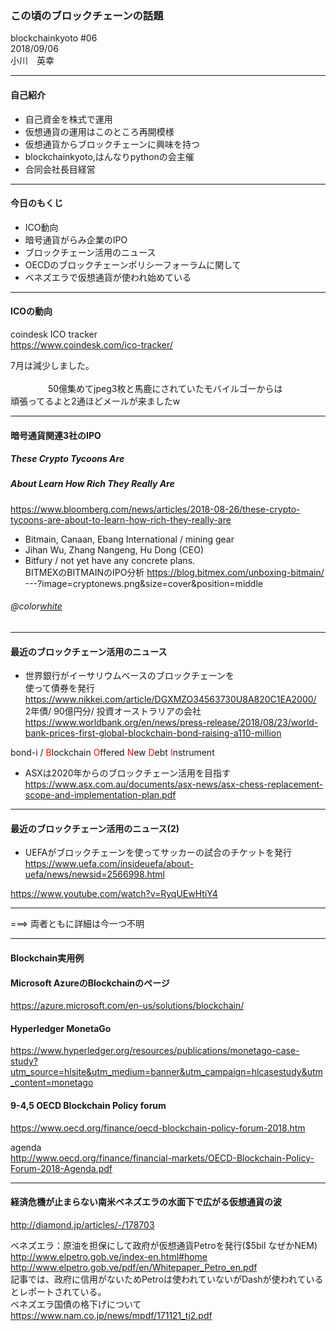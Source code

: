 

### この頃のブロックチェーンの話題

blockchainkyoto #06      
2018/09/06    
小川　英幸

---
#### 自己紹介

* 自己資金を株式で運用      
* 仮想通貨の運用はこのところ再開模様    
* 仮想通貨からブロックチェーンに興味を持つ    
* blockchainkyoto,はんなりpythonの会主催
* 合同会社長目経営    
     
---     

#### 今日のもくじ
* ICO動向      
* 暗号通貨がらみ企業のIPO     
* ブロックチェーン活用のニュース     
* OECDのブロックチェーンポリシーフォーラムに関して     
* ベネズエラで仮想通貨が使われ始めている      
---

#### ICOの動向

coindesk ICO tracker     
https://www.coindesk.com/ico-tracker/     
     
7月は減少しました。         
<br>　　　　
50億集めてjpeg3枚と馬鹿にされていたモバイルゴーからは     
頑張ってるよと2通ほどメールが来ましたw     

---     

#### 暗号通貨関連3社のIPO
##### These Crypto Tycoons Are 
##### About Learn How Rich They Really Are
https://www.bloomberg.com/news/articles/2018-08-26/these-crypto-tycoons-are-about-to-learn-how-rich-they-really-are      
     
* Bitmain, Canaan, Ebang International / mining gear    
* Jihan Wu, Zhang Nangeng, Hu Dong (CEO)
* Bitfury / not yet have any concrete plans.     
BITMEXのBITMAINのIPO分析
https://blog.bitmex.com/unboxing-bitmain/     
---?image=cryptonews.png&size=cover&position=middle      
###### @color[white](3社の利益と予想時価総額)      

---       

#### 最近のブロックチェーン活用のニュース   
* 世界銀行がイーサリウムベースのブロックチェーンを     
使って債券を発行    
https://www.nikkei.com/article/DGXMZO34563730U8A820C1EA2000/     
2年債/ 90億円分/ 投資オーストラリアの会社
https://www.worldbank.org/en/news/press-release/2018/08/23/world-bank-prices-first-global-blockchain-bond-raising-a110-million     
     
bond-i / <span style="color:red;">B</span>lockchain <span style="color:red;">O</span>ffered <span style="color:red;">N</span>ew <span style="color:red;">D</span>ebt <span style="color:red;">I</span>nstrument    
* ASXは2020年からのブロックチェーン活用を目指す
https://www.asx.com.au/documents/asx-news/asx-chess-replacement-scope-and-implementation-plan.pdf
---     

#### 最近のブロックチェーン活用のニュース(2)   

* UEFAがブロックチェーンを使ってサッカーの試合のチケットを発行     
https://www.uefa.com/insideuefa/about-uefa/news/newsid=2566998.html     
     
https://www.youtube.com/watch?v=RyqUEwHtiY4    

---    

===>  両者ともに詳細は今一つ不明    
      
---     

#### Blockchain実用例     

#### Microsoft AzureのBlockchainのページ
https://azure.microsoft.com/en-us/solutions/blockchain/      
     
#### Hyperledger MonetaGo
https://www.hyperledger.org/resources/publications/monetago-case-study?utm_source=hlsite&utm_medium=banner&utm_campaign=hlcasestudy&utm_content=monetago

#### 9-4,5 OECD Blockchain Policy forum

https://www.oecd.org/finance/oecd-blockchain-policy-forum-2018.htm    

agenda     
http://www.oecd.org/finance/financial-markets/OECD-Blockchain-Policy-Forum-2018-Agenda.pdf    
     
---     

#### 経済危機が止まらない南米ベネズエラの水面下で広がる仮想通貨の波     

http://diamond.jp/articles/-/178703       
     
ベネズエラ：原油を担保にして政府が仮想通貨Petroを発行($5bil なぜかNEM)    
http://www.elpetro.gob.ve/index-en.html#home      
http://www.elpetro.gob.ve/pdf/en/Whitepaper_Petro_en.pdf     
記事では、政府に信用がないためPetroは使われていないがDashが使われているとレポートされている。      
ベネズエラ国債の格下げについて     
https://www.nam.co.jp/news/mpdf/171121_tj2.pdf       
